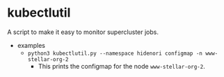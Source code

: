 # kubectlutil

A script to make it easy to monitor supercluster jobs.

* examples
    *  `python3 kubectlutil.py --namespace hidenori configmap -n www-stellar-org-2`
        * This prints the configmap for the node `www-stellar-org-2`.